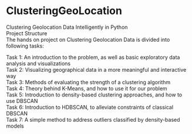 # ClusteringGeoLocation
Clustering Geolocation Data Intelligently in Python<br/>
Project Structure<br/>
The hands on project on Clustering Geolocation Data is divided into following tasks:<br/>

Task 1: An introduction to the problem, as well as basic exploratory data analysis and visualizations<br/>
Task 2: Visualizing geographical data in a more meaningful and interactive way<br/>
Task 3: Methods of evaluating the strength of a clustering algorithm<br/>
Task 4: Theory behind K-Means, and how to use it for our problem<br/>
Task 5: Introduction to density-based clustering approaches, and how to use DBSCAN<br/>
Task 6: Introduction to HDBSCAN, to alleviate constraints of classical DBSCAN<br/>
Task 7: A simple method to address outliers classified by density-based models<br/>
